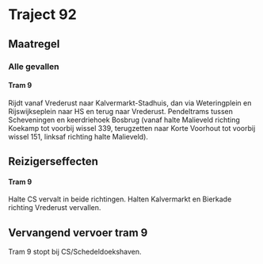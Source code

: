 # Traject 92
## Maatregel
### Alle gevallen

#### Tram 9
Rijdt vanaf Vrederust naar Kalvermarkt-Stadhuis, dan via Weteringplein en Rijswijkseplein naar HS en terug naar Vrederust.
Pendeltrams tussen Scheveningen en keerdriehoek Bosbrug (vanaf halte Malieveld richting Koekamp tot voorbij wissel 339, terugzetten naar Korte Voorhout tot voorbij wissel 151, linksaf richting halte Malieveld).

## Reizigerseffecten

#### Tram 9
Halte CS vervalt in beide richtingen. Halten Kalvermarkt en Bierkade richting Vrederust vervallen.

## Vervangend vervoer tram 9
Tram 9 stopt bij CS/Schedeldoekshaven.

